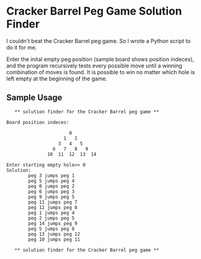 # Cracker Barrel Peg Game Solution Finder

I couldn't beat the Cracker Barrel peg game. So I wrote a Python script to do it for me.

Enter the inital empty peg position (sample board shows position indeces), and the program recursively tests every possible move
until a winning combination of moves is found. It is possible to win no matter which hole is left empty at the beginning of the game.

## Sample Usage
```
   ** solution finder for the Cracker Barrel peg game **

Board position indeces:

                       0
                     1   2
                   3   4   5
                 6   7   8   9
               10  11  12  13  14

Enter starting empty hole>> 0
Solution:
        peg 3 jumps peg 1
        peg 5 jumps peg 4
        peg 0 jumps peg 2
        peg 6 jumps peg 3
        peg 9 jumps peg 5
        peg 11 jumps peg 7
        peg 12 jumps peg 8
        peg 1 jumps peg 4
        peg 2 jumps peg 5
        peg 14 jumps peg 9
        peg 5 jumps peg 8
        peg 13 jumps peg 12
        peg 10 jumps peg 11

   ** solution finder for the Cracker Barrel peg game **
```
